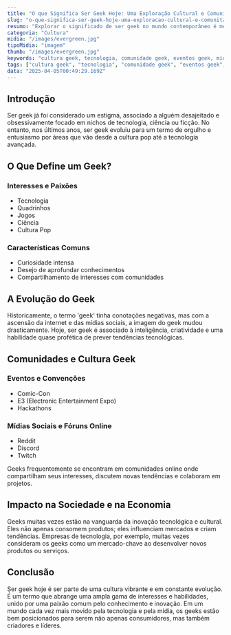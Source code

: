 ```yaml
---
title: "O que Significa Ser Geek Hoje: Uma Exploração Cultural e Comunitária"
slug: "o-que-significa-ser-geek-hoje-uma-exploracao-cultural-e-comunitaria"
resumo: "Explorar o significado de ser geek no mundo contemporâneo é mergulhar em uma cultura rica e diversificada. Este artigo analisa as várias facetas do ser geek, desde o consumo de tecnologia até a paixão por histórias em quadrinhos, destacando como essa identidade evoluiu e o que ela representa na sociedade atual."
categoria: "Cultura"
midia: "/images/evergreen.jpg"
tipoMidia: "imagem"
thumb: "/images/evergreen.jpg"
keywords: "cultura geek, tecnologia, comunidade geek, eventos geek, mídias sociais, inovação, cultura pop, tendências"
tags: ["cultura geek", "tecnologia", "comunidade geek", "eventos geek", "mídias sociais", "inovação", "cultura pop", "tendências"]
data: "2025-04-05T00:49:29.169Z"
---
```


## Introdução
Ser geek já foi considerado um estigma, associado a alguém desajeitado e obsessivamente focado em nichos de tecnologia, ciência ou ficção. No entanto, nos últimos anos, ser geek evoluiu para um termo de orgulho e entusiasmo por áreas que vão desde a cultura pop até a tecnologia avançada. 

## O Que Define um Geek?
### Interesses e Paixões
- Tecnologia
- Quadrinhos
- Jogos
- Ciência
- Cultura Pop

### Características Comuns
- Curiosidade intensa
- Desejo de aprofundar conhecimentos
- Compartilhamento de interesses com comunidades

## A Evolução do Geek
Historicamente, o termo 'geek' tinha conotações negativas, mas com a ascensão da internet e das mídias sociais, a imagem do geek mudou drasticamente. Hoje, ser geek é associado à inteligência, criatividade e uma habilidade quase profética de prever tendências tecnológicas. 

## Comunidades e Cultura Geek
### Eventos e Convenções
- Comic-Con
- E3 (Electronic Entertainment Expo)
- Hackathons

### Mídias Sociais e Fóruns Online
- Reddit
- Discord
- Twitch

Geeks frequentemente se encontram em comunidades online onde compartilham seus interesses, discutem novas tendências e colaboram em projetos. 

## Impacto na Sociedade e na Economia
Geeks muitas vezes estão na vanguarda da inovação tecnológica e cultural. Eles não apenas consomem produtos; eles influenciam mercados e criam tendências. Empresas de tecnologia, por exemplo, muitas vezes consideram os geeks como um mercado-chave ao desenvolver novos produtos ou serviços.

## Conclusão
Ser geek hoje é ser parte de uma cultura vibrante e em constante evolução. É um termo que abrange uma ampla gama de interesses e habilidades, unido por uma paixão comum pelo conhecimento e inovação. Em um mundo cada vez mais movido pela tecnologia e pela mídia, os geeks estão bem posicionados para serem não apenas consumidores, mas também criadores e líderes.